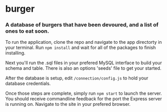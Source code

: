 # burger
### A database of burgers that have been devoured, and a list of ones to eat soon.

To run the application, clone the repo and navigate to the app directorty in your terminal. Run `npm install` and wait for all of the packages to finish installing.



Next you'll run the .sql files in your prefered MySQL interface to build your schema and table. There is also an options 'seeds' file to get your started.



After the database is setup, edit  `/connection/config.js` to hold your database credentials.

Once those steps are complete, simply run `npm start` to launch the server. You should receive commandline feedback for the port the Express server is running on. Navigate to the site in your prefered browser.

